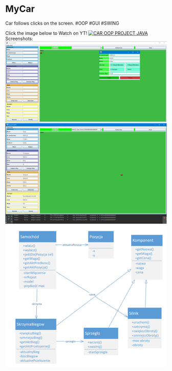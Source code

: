 # MyCar
Car follows clicks on the screen. #OOP #GUI #SWING <br/>

Click the image below to Watch on YT!
[![CAR OOP PROJECT JAVA](https://img.youtube.com/vi/0zFQQAvR0AA/0.jpg)](https://youtu.be/0zFQQAvR0AA "Click to Watch on YT!")
<br/>
Screenshots:
<br/>
![CAR1_screen](/screenshots/car1.png?raw=true "CAR1_screen")
<br/>
![CAR2_screen](/screenshots/car2.png?raw=true "CAR2_screen")
<br/>
![UML_car](/screenshots/UML_car.png?raw=true "UML_CAR_screen")
